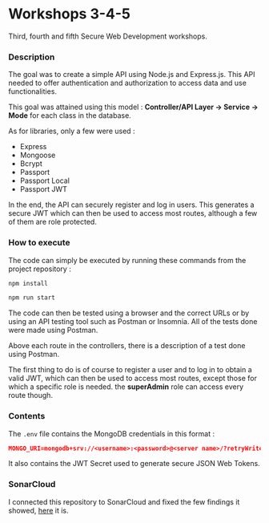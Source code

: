 # Workshops 3-4-5

Third, fourth and fifth Secure Web Development workshops.

### Description

The goal was to create a simple API using Node.js and Express.js. This API needed to offer authentication and authorization to access data and use functionalities.

This goal was attained using this model : **Controller/API Layer -> Service -> Mode** for each class in the database.

As for libraries, only a few were used :
- Express
- Mongoose
- Bcrypt
- Passport
- Passport Local
- Passport JWT

In the end, the API can securely register and log in users. This generates a secure JWT which can then be used to access most routes, although a few of them are role protected. 

### How to execute

The code can simply be executed by running these commands from the project repository : 
```bash
npm install

npm run start
```

The code can then be tested using a browser and the correct URLs or by using an API testing tool such as Postman or Insomnia. All of the tests done were made using Postman.

Above each route in the controllers, there is a description of a test done using Postman.

The first thing to do is of course to register a user and to log in to obtain a valid JWT, which can then be used to access most routes, except those for which a specific role is needed. the **superAdmin** role can access every route though.

### Contents

The `.env` file contains the MongoDB credentials in this format :
```json
MONGO_URI=mongodb+srv://<username>:<password>@<server name>/?retryWrites=true&w=majority
```

It also contains the JWT Secret used to generate secure JSON Web Tokens.

### SonarCloud

I connected this repository to SonarCloud and fixed the few findings it showed, [here](https://sonarcloud.io/project/overview?id=Pierrotpsy_secure-web-dev-workshop3_4_5) it is.
